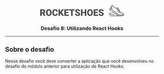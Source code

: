 <h1 align="center">
  <img src="../.github/rocketshoes-logo.png" alt="Rocketshoes">
</h1>

<h3 align="center">
  Desafio 8: Utilizando React Hooks
</h3>

---

## Sobre o desafio

Nesse desafio você deve converter a aplicação que você desenvolveu no desafio do módulo anterior para utilização de React Hooks.
